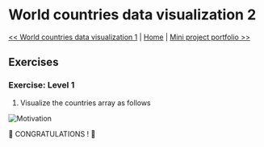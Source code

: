 # World countries data visualization 2

[<< World countries data visualization 1](../25_World_countries_data_visualization_1/exercises.md) | [Home](../../README.md) | [Mini project portfolio >>](../27_Mini_project_portfolio/exercises.md)

## Exercises

### Exercise: Level 1

1. Visualize the countries array as follows

![Motivation](./../images/projects/dom_mini_project_countries_day_6.1.gif)

🎉 CONGRATULATIONS ! 🎉
